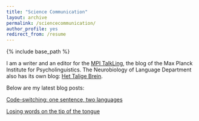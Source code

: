 ```yaml
---
title: "Science Communication"
layout: archive
permalink: /sciencecommunication/
author_profile: yes
redirect_from: /resume
---
```


{% include base_path %}


I am a writer and an editor for the [MPI TalkLing](https://www.mpi-talkling.mpi.nl/?page_id=56&lang=en), the blog of the Max Planck Institute for Psycholinguistics. 
The Neurobiology of Language Department also has its own blog: [Het Talige Brein](https://taalenhersenen.wordpress.com/). 

Below are my latest blog posts: 

[Code-switching: one sentence, two languages](https://www.mpi-talkling.mpi.nl/?p=1657&lang=en)
 
[Losing words on the tip of the tongue](https://taalenhersenen.wordpress.com/2022/02/01/losing-words-on-the-tip-of-the-tongue-%ef%bf%bc/)
